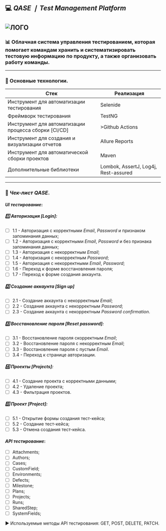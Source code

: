 [//]: # (Author: Artem Svidinskiy, Reviewer: Timofei Borodich)
## 💻 *QASE ❘ Test Management Platform*

![ЛОГО](https://d36r73waboa44k.cloudfront.net/2023/09/qase-logo-blog.png)
---

### 📊 Облачная система управления тестированием, которая помогает командам хранить и систематизировать тестовую информацию по продукту, а также организовать работу команды.

---

### 🔧 Основные технологии.

| **Стек**                                       | **Реализация**                       |
|------------------------------------------------|--------------------------------------|
| Инструмент для автоматизации тестирования      | Selenide                             |
| Фреймворк тестирования                         | TestNG                               |
| Инструмент для автоматизации процесса сборки [CI/CD] | >Github Actions                      |
| Инструмент для создания и визуализации отчетов | Allure Reports                       |
| Инструмент для автоматической сборки проектов  | Maven                                |
| Дополнительные библиотеки                      | Lombok, AssertJ, Log4j, Rest-assured |


---
### 📃 *Чек-лист QASE*. 

#### *UI тестирование*:

#####  1️⃣ Авторизация [Login]:
- [ ] 1.1 - Авторизация с корректными *Email*, *Password* и признаком запоминания данных;
- [ ] 1.2 - Авторизация с корректными *Email*, *Password* и без признака запоминания данных;
- [ ] 1.3 - Авторизация с некорректным *Email*;
- [ ] 1.4 - Авторизация с некорректным *Password*;
- [ ] 1.5 - Авторизация с некорректными *Email*, *Password*;
- [ ] 1.6 - Переход к форме восстановления пароля;
- [ ] 1.7 - Переход к форме создания аккаунта.

##### 2️⃣ Создание аккаунта [Sign up]
- [ ] 2.1 - Создание аккаунта с некорректным *Email*;
- [ ] 2.2 - Создание аккаунта с некорректным *Password*;
- [ ] 2.3 - Создание аккаунта с некорректным *Password confirmation*.

##### 3️⃣ Восстановление пароля [Reset password]:
- [ ] 3.1 - Восстановление пароля скорректным *Email*;
- [ ] 3.2 - Восстановление пароля с некорректным *Email*;
- [ ] 3.3 - Восстановление пароля с пустым *Email*.
- [ ] 3.4 - Переход к странице авторизации.

##### 4️⃣ Проекты [Projects]:
- [ ] 4.1 - Создание проекта с корректными данными;
- [ ] 4.2 - Удаление проекта;
- [ ] 4.3 - Фильтрация проектов.

##### 5️⃣ Проект [Project]:
- [ ] 5.1 - Открытие формы создания тест-кейса;
- [ ] 5.2 - Создание тест-кейса;
- [ ] 5.3 - Отмена создания тест-кейса.

#### *API тестирование*:
- [ ] Attachments;
- [ ] Authors;
- [ ] Cases;
- [ ] CustomField;
- [ ] Environments;
- [ ] Defects;
- [ ] Milestone;
- [ ] Plans;
- [ ] Projects;
- [ ] Runs;
- [ ] SharedStep;
- [ ] SystemFields;

▶️ Используемые методы API тестирования: GET, POST, DELETE, PATCH.